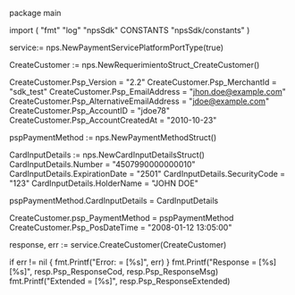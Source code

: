 package main

import (
        "fmt"
        "log"
        "npsSdk"
        CONSTANTS "npsSdk/constants"
)

service:= nps.NewPaymentServicePlatformPortType(true)

CreateCustomer := nps.NewRequerimientoStruct_CreateCustomer()

CreateCustomer.Psp_Version = "2.2"
CreateCustomer.Psp_MerchantId = "sdk_test"
CreateCustomer.Psp_EmailAddress = "jhon.doe@example.com"
CreateCustomer.Psp_AlternativeEmailAddress = "jdoe@example.com"
CreateCustomer.Psp_AccountID = "jdoe78"
CreateCustomer.Psp_AccountCreatedAt = "2010-10-23"

pspPaymentMethod := nps.NewPaymentMethodStruct()

CardInputDetails := nps.NewCardInputDetailsStruct()
CardInputDetails.Number = "4507990000000010"
CardInputDetails.ExpirationDate = "2501"
CardInputDetails.SecurityCode = "123"
CardInputDetails.HolderName = "JOHN DOE"

pspPaymentMethod.CardInputDetails = CardInputDetails

CreateCustomer.psp_PaymentMethod = pspPaymentMethod
CreateCustomer.Psp_PosDateTime = "2008-01-12 13:05:00"

response, err := service.CreateCustomer(CreateCustomer)

if err != nil {
    fmt.Printf("Error: = [%s]", err)
}
fmt.Printf("Response = [%s] [%s]", resp.Psp_ResponseCod, resp.Psp_ResponseMsg)
fmt.Printf("Extended = [%s]", resp.Psp_ResponseExtended)




